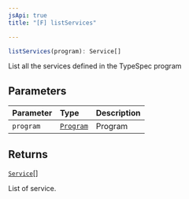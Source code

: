 ```yaml
---
jsApi: true
title: "[F] listServices"

---
```

```ts
listServices(program): Service[]
```

List all the services defined in the TypeSpec program

## Parameters

| Parameter | Type | Description |
| :------ | :------ | :------ |
| `program` | [`Program`](../interfaces/Program.md) | Program |

## Returns

[`Service`](../interfaces/Service.md)[]

List of service.
